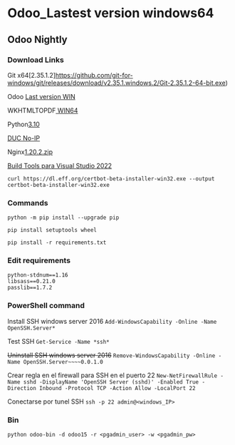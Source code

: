# Odoo_Lastest version windows64

## Odoo Nightly

### Download Links 
Git x64[2.35.1.2]https://github.com/git-for-windows/git/releases/download/v2.35.1.windows.2/Git-2.35.1.2-64-bit.exe)

Odoo [Last version WIN](https://nightly.odoo.com/15.0/nightly/windows/odoo_15.0.latest.exe)

WKHTMLTOPDF[ WIN64](https://github.com/wkhtmltopdf/wkhtmltopdf/releases/download/0.12.5/wkhtmltox-0.12.5-1.msvc2015-win64.exe)

Python[3.10](https://www.python.org/ftp/python/3.10.2/python-3.10.2-amd64.exe)

[DUC No-IP](https://www.noip.com/client/DUCSetup_v4_1_1.exe)

Nginx[1.20.2.zip](https://nginx.org/download/nginx-1.20.2.zip)

[Build Tools para Visual Studio 2022](https://aka.ms/vs/17/release/vs_BuildTools.exe)


`curl https://dl.eff.org/certbot-beta-installer-win32.exe --output certbot-beta-installer-win32.exe`




### Commands
```
python -m pip install --upgrade pip
```
```
pip install setuptools wheel
```
```
pip install -r requirements.txt
```



### Edit requirements
```
python-stdnum==1.16
libsass==0.21.0
passlib==1.7.2
```




### PowerShell command
Install SSH windows server 2016
```Add-WindowsCapability -Online -Name OpenSSH.Server*```

Test SSH 
```Get-Service -Name *ssh*```

~~Uninstall SSH windows server 2016~~
```Remove-WindowsCapability -Online -Name OpenSSH.Server~~~~0.0.1.0```

Crear regla en el firewall para SSH en el puerto 22
```New-NetFirewallRule -Name sshd -DisplayName 'OpenSSH Server (sshd)' -Enabled True -Direction Inbound -Protocol TCP -Action Allow -LocalPort 22```

Conectarse por tunel SSH
```ssh -p 22 admin@<windows_IP>```





### Bin
```
python odoo-bin -d odoo15 -r <pgadmin_user> -w <pgadmin_pw>
```
